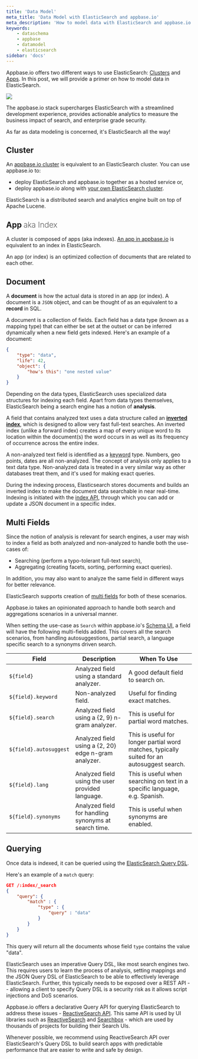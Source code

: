 ```yaml
---
title: 'Data Model'
meta_title: 'Data Model with ElasticSearch and appbase.io'
meta_description: 'How to model data with ElasticSearch and appbase.io'
keywords:
    - dataschema
    - appbase
    - datamodel
    - elasticsearch
sidebar: 'docs'
---
```


Appbase.io offers two different ways to use ElasticSearch: [Clusters](https://appbase.io/clusters) and [Apps](https://appbase.io/apps). In this post, we will provide a primer on how to model data in ElasticSearch.

![](https://i.imgur.com/aaxqnN2.png)

The appbase.io stack supercharges ElasticSearch with a streamlined development experience, provides actionable analytics to measure the business impact of search, and enterprise grade security.

As far as data modeling is concerned, it's ElasticSearch all the way!

## Cluster

An [appbase.io cluster](/docs/hosting/clusters/) is equivalent to an ElasticSearch cluster. You can use appbase.io to:
- deploy ElasticSearch and appbase.io together as a hosted service or,
- deploy appbase.io along with [your own ElasticSearch cluster](/docs/hosting/byoc/).

ElasticSearch is a distributed search and analytics engine built on top of Apache Lucene.


## App <span style="font-weight: 200;">aka Index</span>

A cluster is composed of apps (aka indexes). [An app in appbase.io](https://appbase.io/apps) is equivalent to an index in ElasticSearch.

An app (or index) is an optimized collection of documents that are related to each other.


## Document

A **document** is how the actual data is stored in an app (or index). A document is a `JSON` object, and can be thought of as an equivalent to a **record** in SQL.

A document is a collection of fields. Each field has a data type (known as a mapping type) that can either be set at the outset or can be inferred dynamically when a new field gets indexed. Here's an example of a document:

```json
{
	"type": "data",
	"life": 42,
	"object": {
		"how's this": "one nested value"
	}
}
```

Depending on the data types, ElasticSearch uses specialized data structures for indexing each field. Apart from data types themselves, ElasticSearch being a search engine has a notion of **analysis**.

A field that contains analyzed text uses a data structure called an [**inverted index**](https://en.wikipedia.org/wiki/Inverted_index), which is designed to allow very fast full-text searches. An inverted index (unlike a forward index) creates a map of every unique word to its location within the document(s) the word occurs in as well as its frequency of occurrence across the entire index.

A non-analyzed text field is identified as a [keyword](https://www.elastic.co/guide/en/elasticsearch/reference/current/keyword.html) type. Numbers, geo points, dates are all non-analyzed. The concept of analysis only applies to a text data type. Non-analyzed data is treated in a very similar way as other databases treat them, and it's used for making exact queries.

During the indexing process, Elasticsearch stores documents and builds an inverted index to make the document data searchable in near real-time. Indexing is initiated with the [index API](https://rest.appbase.io/?version=latest#81149466-4ba5-8214-56f6-6a0d2f3bebcc), through which you can add or update a JSON document in a specific index.

## Multi Fields

Since the notion of analysis is relevant for search engines, a user may wish to index a field as both analyzed and non-analyzed to handle both the use-cases of:
- Searching (perform a typo-tolerant full-text search),
- Aggregating (creating facets, sorting, performing exact queries).

In addition, you may also want to analyze the same field in different ways for better relevance.

ElasticSearch supports creation of [multi fields](https://www.elastic.co/guide/en/elasticsearch/reference/current/multi-fields.html) for both of these scenarios.

Appbase.io takes an opinionated approach to handle both search and aggregations scenarios in a universal manner.

When setting the use-case as `Search` within appbase.io's [Schema UI](/docs/search/relevancy/#schema), a field will have the following multi-fields added. This covers all the search scenarios, from handling autosuggestions, partial search, a language specific search to a synonyms driven search.

| Field | Description | When To Use |
|-------|-------------|-------------|
| `${field}` | Analyzed field using a standard analyzer. | A good default field to search on. |
| `${field}.keyword` | Non-analyzed field. | Useful for finding exact matches. |
| `${field}.search` | Analyzed field using a {2, 9} n-gram analyzer. | This is useful for partial word matches. |
| `${field}.autosuggest` | Analyzed field using a {2, 20} edge n-gram analyzer. | This is useful for longer partial word matches, typically suited for an autosuggest search. |
| `${field}.lang` | Analyzed field using the user provided language. | This is useful when searching on text in a specific language, e.g. Spanish. |
| `${field}.synonyms` | Analyzed field for handling synonyms at search time. | This is useful when synonyms are enabled. |

## Querying

Once data is indexed, it can be queried using the [ElasticSearch Query DSL](https://www.elastic.co/guide/en/elasticsearch/reference/current/query-dsl.html).

Here's an example of a `match` query:

```json
GET /:index/_search
{
    "query": {
        "match" : {
            "type" : {
                "query" : "data"
            }
        }
    }
}
```

This query will return all the documents whose field `type` contains the value "data".

ElasticSearch uses an imperative Query DSL, like most search engines two. This requires users to learn the process of analysis, setting mappings and the JSON Query DSL of ElasticSearch to be able to effectively leverage ElasticSearch. Further, this typically needs to be exposed over a REST API -- allowing a client to specify Query DSL is a security risk as it allows script injections and DoS scenarios.

Appbase.io offers a declarative Query API for querying ElasticSearch to address these issues - [ReactiveSearch API](/docs/search/reactivesearch-api/). This same API is used by UI libraries such as [ReactiveSearch](https://github.com/appbaseio/reactivesearch) and [Searchbox](https://github.com/appbaseio/searchbox) - which are used by thousands of projects for building their Search UIs.

Whenever possible, we recommend using ReactiveSearch API over ElasticSearch's Query DSL to build search apps with predictable performance that are easier to write and safe by design.
